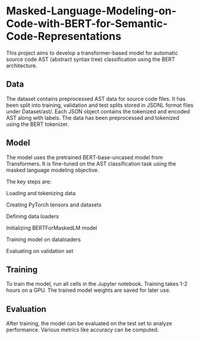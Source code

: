 # Masked-Language-Modeling-on-Code-with-BERT-for-Semantic-Code-Representations
This project aims to develop a transformer-based model for automatic source code AST (abstract syntax tree) classification using the BERT architecture.

## Data
The dataset contains preprocessed AST data for source code files. It has been split into training, validation and test splits stored in JSONL format files under Dataset/ast/. Each JSON object contains the tokenized and encoded AST along with labels. The data has been preprocessed and tokenized using the BERT tokenizer.

## Model
The model uses the pretrained BERT-base-uncased model from Transformers. It is fine-tuned on the AST classification task using the masked language modeling objective.

The key steps are:

Loading and tokenizing data

Creating PyTorch tensors and datasets

Defining data loaders

Initializing BERTForMaskedLM model

Training model on dataloaders

Evaluating on validation set

## Training
To train the model, run all cells in the Jupyter notebook. Training takes 1-2 hours on a GPU. The trained model weights are saved for later use.

## Evaluation
After training, the model can be evaluated on the test set to analyze performance. Various metrics like accuracy can be computed.
